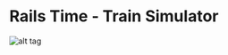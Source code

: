 Rails Time - Train Simulator
=======================


![alt tag](https://dl.dropboxusercontent.com/spa/y32fwqxnzbyqfvp/qpdmcu51.png)

